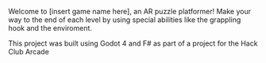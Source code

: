 Welcome to \[insert game name here], an AR puzzle platformer! Make your way to the end of each level by using special abilities like the grappling hook and the enviroment.

This project was built using Godot 4 and F# as part of a project for the Hack Club Arcade
